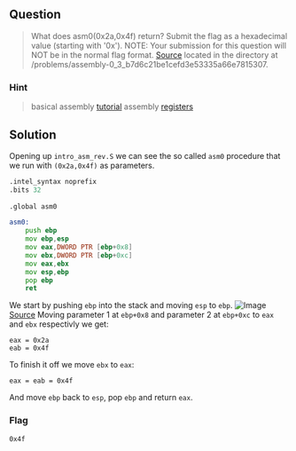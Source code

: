 ## Question
>What does asm0(0x2a,0x4f) return? Submit the flag as a hexadecimal value (starting with '0x'). NOTE: Your submission for this question will NOT be in the normal flag format. [Source](//2018shell.picoctf.com/static/9dd737e97ccbb554569020e205ffa5c8/intro_asm_rev.S) located in the directory at /problems/assembly-0_3_b7d6c21be1cefd3e53335a66e7815307.

### Hint
>basical assembly [tutorial](https://www.tutorialspoint.com/assembly_programming/assembly_basic_syntax.htm)
>assembly [registers](https://www.tutorialspoint.com/assembly_programming/assembly_registers.htm)

## Solution
Opening up `intro_asm_rev.S` we can see the so called `asm0` procedure that we run with `(0x2a,0x4f)` as parameters.
```asm
.intel_syntax noprefix
.bits 32
	
.global asm0

asm0:
	push ebp
	mov	ebp,esp
	mov	eax,DWORD PTR [ebp+0x8]
	mov	ebx,DWORD PTR [ebp+0xc]
	mov	eax,ebx
	mov	esp,ebp
	pop	ebp	
	ret
```
We start by pushing `ebp` into the stack and moving `esp` to `ebp`.
![Image](https://www.cs.virginia.edu/~evans/cs216/guides/stack-convention.png)
[Source](https://www.cs.virginia.edu/~evans/cs216/guides/x86.html)
Moving parameter 1 at `ebp+0x8` and parameter 2 at `ebp+0xc` to `eax` and `ebx` respectivly we get:
```
eax = 0x2a
eab = 0x4f
```
To finish it off we move `ebx` to `eax`:
```
eax = eab = 0x4f
```
And move `ebp` back to `esp`, pop `ebp` and return `eax`.

### Flag
`0x4f`
